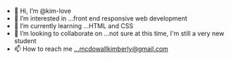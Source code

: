 - 👋 Hi, I’m @kim-love
- 👀 I’m interested in ...front end responsive web development
- 🌱 I’m currently learning ...HTML and CSS
- 💞️ I’m looking to collaborate on ...not sure at this time, I'm still a very new student
- 📫 How to reach me ...mcdowallkimberly@gmail.com

<!---
kim-love/kim-love is a ✨ special ✨ repository because its `README.md` (this file) appears on your GitHub profile.
You can click the Preview link to take a look at your changes.
--->
